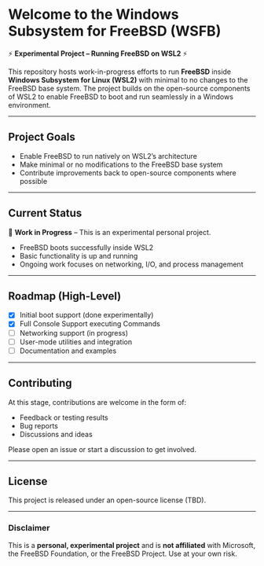 # Welcome to the Windows Subsystem for FreeBSD (WSFB)

⚡ **Experimental Project – Running FreeBSD on WSL2** ⚡  

This repository hosts work-in-progress efforts to run **FreeBSD** inside **Windows Subsystem for Linux (WSL2)** with minimal to no changes to the FreeBSD base system. The project builds on the open-source components of WSL2 to enable FreeBSD to boot and run seamlessly in a Windows environment.

---

## Project Goals

- Enable FreeBSD to run natively on WSL2’s architecture  
- Make minimal or no modifications to the FreeBSD base system  
- Contribute improvements back to open-source components where possible  

---

## Current Status

🚧 **Work in Progress** – This is an experimental personal project.  

- FreeBSD boots successfully inside WSL2  
- Basic functionality is up and running  
- Ongoing work focuses on networking, I/O, and process management  

---

## Roadmap (High-Level)

- [x] Initial boot support (done experimentally) 
- [x] Full Console Support executing Commands
- [ ] Networking support (in progress)  
- [ ] User-mode utilities and integration  
- [ ] Documentation and examples  

---

## Contributing

At this stage, contributions are welcome in the form of:

- Feedback or testing results  
- Bug reports  
- Discussions and ideas  

Please open an issue or start a discussion to get involved.  

---

## License

This project is released under an open-source license (TBD).  

---

### Disclaimer  

This is a **personal, experimental project** and is **not affiliated** with Microsoft, the FreeBSD Foundation, or the FreeBSD Project. Use at your own risk.
